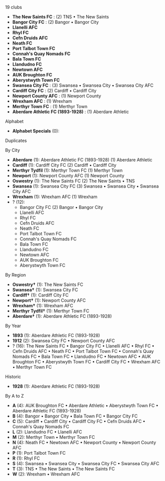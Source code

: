 19 clubs

- **The New Saints FC** : (2) TNS • The New Saints
- **Bangor City FC** : (2) Bangor • Bangor City
- **Llanelli AFC**
- **Rhyl FC**
- **Cefn Druids AFC**
- **Neath FC**
- **Port Talbot Town FC**
- **Connah's Quay Nomads FC**
- **Bala Town FC**
- **Llandudno FC**
- **Newtown AFC**
- **AUK Broughton FC**
- **Aberystwyth Town FC**
- **Swansea City FC** : (3) Swansea • Swansea City • Swansea City AFC
- **Cardiff City FC** : (2) Cardiff • Cardiff City
- **Newport County AFC** : (1) Newport County
- **Wrexham AFC** : (1) Wrexham
- **Merthyr Town FC** : (1) Merthyr Town
- **Aberdare Athletic FC (1893-1928)** : (1) Aberdare Athletic




Alphabet

- **Alphabet Specials** (0): 




Duplicates





By City

- **Aberdare** (1): Aberdare Athletic FC (1893-1928)  (1) Aberdare Athletic
- **Cardiff** (1): Cardiff City FC  (2) Cardiff • Cardiff City
- **Merthyr Tydfil** (1): Merthyr Town FC  (1) Merthyr Town
- **Newport** (1): Newport County AFC  (1) Newport County
- **Oswestry** (1): The New Saints FC  (2) The New Saints • TNS
- **Swansea** (1): Swansea City FC  (3) Swansea • Swansea City • Swansea City AFC
- **Wrexham** (1): Wrexham AFC  (1) Wrexham
- ? (12): 
  - Bangor City FC  (2) Bangor • Bangor City
  - Llanelli AFC 
  - Rhyl FC 
  - Cefn Druids AFC 
  - Neath FC 
  - Port Talbot Town FC 
  - Connah's Quay Nomads FC 
  - Bala Town FC 
  - Llandudno FC 
  - Newtown AFC 
  - AUK Broughton FC 
  - Aberystwyth Town FC 




By Region

- **Oswestry†** (1):   The New Saints FC
- **Swansea†** (1):   Swansea City FC
- **Cardiff†** (1):   Cardiff City FC
- **Newport†** (1):   Newport County AFC
- **Wrexham†** (1):   Wrexham AFC
- **Merthyr Tydfil†** (1):   Merthyr Town FC
- **Aberdare†** (1):   Aberdare Athletic FC (1893-1928)




By Year

- **1893** (1):   Aberdare Athletic FC (1893-1928)
- **1912** (2):   Swansea City FC • Newport County AFC
- ? (16):   The New Saints FC • Bangor City FC • Llanelli AFC • Rhyl FC • Cefn Druids AFC • Neath FC • Port Talbot Town FC • Connah's Quay Nomads FC • Bala Town FC • Llandudno FC • Newtown AFC • AUK Broughton FC • Aberystwyth Town FC • Cardiff City FC • Wrexham AFC • Merthyr Town FC




Historic

- **1928** (1):   Aberdare Athletic FC (1893-1928)






By A to Z

- **A** (4): AUK Broughton FC • Aberdare Athletic • Aberystwyth Town FC • Aberdare Athletic FC (1893-1928)
- **B** (4): Bangor • Bangor City • Bala Town FC • Bangor City FC
- **C** (5): Cardiff • Cardiff City • Cardiff City FC • Cefn Druids AFC • Connah's Quay Nomads FC
- **L** (2): Llandudno FC • Llanelli AFC
- **M** (2): Merthyr Town • Merthyr Town FC
- **N** (4): Neath FC • Newtown AFC • Newport County • Newport County AFC
- **P** (1): Port Talbot Town FC
- **R** (1): Rhyl FC
- **S** (4): Swansea • Swansea City • Swansea City FC • Swansea City AFC
- **T** (3): TNS • The New Saints • The New Saints FC
- **W** (2): Wrexham • Wrexham AFC




